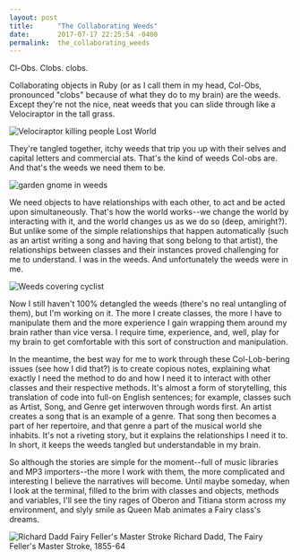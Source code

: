 ```yaml
---
layout: post
title:      "The Collaborating Weeds"
date:       2017-07-17 22:25:54 -0400
permalink:  the_collaborating_weeds
---
```


Cl-Obs. Clobs. clobs.

Collaborating objects in Ruby (or as I call them in my head, Col-Obs, pronounced "clobs" because of what they do to my brain) are the weeds. Except they're not the nice, neat weeds that you can slide through like a Velociraptor in the tall grass.

![Velociraptor killing people Lost World](https://media.giphy.com/media/5S2dBLc21tzW/giphy.gif)

They're tangled together, itchy weeds that trip you up with their selves and capital letters and commercial ats. That's the kind of weeds Col-obs are. And that's the weeds we need them to be.

![garden gnome in weeds](http://i.imgur.com/USflqg0.jpg)

We need objects to have relationships with each other, to act and be acted upon simultaneously. That's how the world works--we change the world by interacting with it, and the world changes us as we do so (deep, amiright?). But unlike some of the simple relationships that happen automatically (such as an artist writing a song and having that song belong to that artist), the relationships between classes and their instances proved challenging for me to understand. I was in the weeds. And unfortunately the weeds were in me.

![Weeds covering cyclist](http://i.imgur.com/EzOGuXQ.png)

Now I still haven't 100% detangled the weeds (there's no real untangling of them), but I'm working on it. The more I create classes, the more I have to manipulate them and the more experience I gain wrapping them around my brain rather than vice versa. I require time, experience, and, well, play for my brain to get comfortable with this sort of construction and manipulation.

In the meantime, the best way for me to work through these Col-Lob-bering issues (see how I did that?) is to create copious notes, explaining what exactly I need the method to do and how I need it to interact with other classes and their respective methods. It's almost a form of storytelling, this translation of code into full-on English sentences; for example, classes such as Artist, Song, and Genre get interwoven through words first. An artist creates a song that is an example of a genre. That song then becomes a part of her repertoire, and that genre a part of the musical world she inhabits. It's not a riveting story, but it explains the relationships I need it to. In short, it keeps the weeds tangled but understandable in my brain.

So although the stories are simple for the moment--full of music libraries and MP3 importers--the more I work with them, the more complicated and interesting I believe the narratives will become. Until maybe someday, when I look at the terminal, filled to the brim with classes and objects, methods and variables, I'll see the tiny rages of Oberon and Titiana storm across my environment, and slyly smile as Queen Mab animates a Fairy class's dreams.

![Richard Dadd Fairy Feller's Master Stroke](http://i.imgur.com/3QHm1Ih.jpg)
Richard Dadd, The Fairy Feller's Master Stroke, 1855-64
